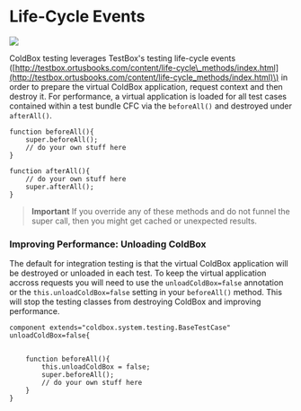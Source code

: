 # Life-Cycle Events

[![](https://github.com/ortus-docs/coldbox-docs/raw/master/full/images/testing-lifecycle.png)](https://github.com/ortus-docs/coldbox-docs/blob/master/full/images/testing-lifecycle.png)

ColdBox testing leverages TestBox's testing life-cycle events \([http://testbox.ortusbooks.com/content/life-cycle\_methods/index.html](http://testbox.ortusbooks.com/content/life-cycle_methods/index.html)\) in order to prepare the virtual ColdBox application, request context and then destroy it. For performance, a virtual application is loaded for all test cases contained within a test bundle CFC via the `beforeAll()` and destroyed under `afterAll()`.

```text
function beforeAll(){
	super.beforeAll();
	// do your own stuff here
}

function afterAll(){
	// do your own stuff here
	super.afterAll();
}
```

> **Important** If you override any of these methods and do not funnel the super call, then you might get cached or unexpected results.

### Improving Performance: Unloading ColdBox

The default for integration testing is that the virtual ColdBox application will be destroyed or unloaded in each test. To keep the virtual application accross requests you will need to use the `unloadColdBox=false` annotation or the `this.unloadColdBox=false` setting in your `beforeAll()` method. This will stop the testing classes from destroying ColdBox and improving performance.

```text
component extends="coldbox.system.testing.BaseTestCase" unloadColdBox=false{


	function beforeAll(){
		this.unloadColdBox = false;
		super.beforeAll();
		// do your own stuff here
	}
}
```

